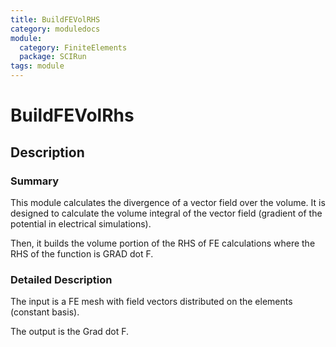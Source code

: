 ```yaml
---
title: BuildFEVolRHS
category: moduledocs
module:
  category: FiniteElements
  package: SCIRun
tags: module
---
```


# BuildFEVolRhs

## Description

### Summary

This module calculates the divergence of a vector field over the volume. It is designed to calculate the volume integral of the vector field (gradient of the potential in electrical simulations).

Then, it builds the volume portion of the RHS of FE calculations where the RHS of the function is GRAD dot F.

### Detailed Description

The input is a FE mesh with field vectors distributed on the elements (constant basis). 

The output is the Grad dot F.
